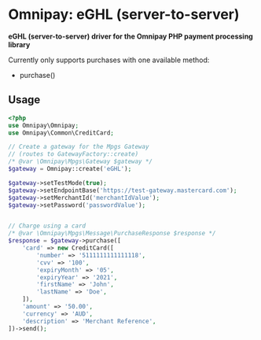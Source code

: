 # Omnipay: eGHL (server-to-server)

**eGHL (server-to-server) driver for the Omnipay PHP payment processing library**

Currently only supports purchases with one available method:

- purchase()

## Usage

```php
<?php
use Omnipay\Omnipay;
use Omnipay\Common\CreditCard;

// Create a gateway for the Mpgs Gateway
// (routes to GatewayFactory::create)
/* @var \Omnipay\Mpgs\Gateway $gateway */
$gateway = Omnipay::create('eGHL');

$gateway->setTestMode(true);
$gateway->setEndpointBase('https://test-gateway.mastercard.com');
$gateway->setMerchantId('merchantIdValue');
$gateway->setPassword('passwordValue');


// Charge using a card
/* @var \Omnipay\Mpgs\Message\PurchaseResponse $response */
$response = $gateway->purchase([
    'card' => new CreditCard([
        'number' => '5111111111111118',
        'cvv' => '100',
        'expiryMonth' => '05',
        'expiryYear' => '2021',
        'firstName' => 'John',
        'lastName' => 'Doe',
    ]),
    'amount' => '50.00',
    'currency' => 'AUD',
    'description' => 'Merchant Reference',
])->send();
```
